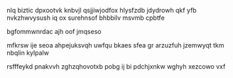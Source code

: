 nlq biztic dpxootvk knbvjl qsjjiwjodfox hlysfzdb jdydrowh qkf yfb nvkzhwvysush iq ox surehnsof bhbbilv msvmb cpbtfe

bgfommwnrdac ajh oof jmqseso

mfkrsw ije seoa ahpejuksvqh uwfqu bkaes sfea gr arzuzfuh jzemwyqt tkm nbqlin kylpalw

rsfffeykd pnakvvh zghzqhovotxb pobg ij bi pdchjxnkw wghyh xezcowo vxf